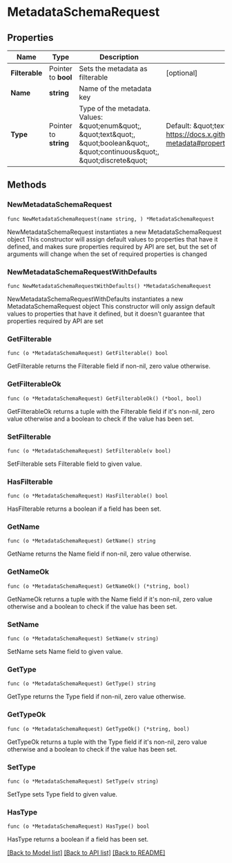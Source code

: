 # MetadataSchemaRequest

## Properties

Name | Type | Description | Notes
------------ | ------------- | ------------- | -------------
**Filterable** | Pointer to **bool** | Sets the metadata as filterable | [optional] 
**Name** | **string** | Name of the metadata key | 
**Type** | Pointer to **string** | Type of the metadata. Values: \&quot;enum\&quot;, \&quot;text\&quot;, \&quot;boolean\&quot;, \&quot;continuous\&quot;, \&quot;discrete\&quot; | Default: \&quot;text\&quot;. Src: https://docs.x.github.com/immutable/docs/asset-metadata#property-type-mapping | [optional] 

## Methods

### NewMetadataSchemaRequest

`func NewMetadataSchemaRequest(name string, ) *MetadataSchemaRequest`

NewMetadataSchemaRequest instantiates a new MetadataSchemaRequest object
This constructor will assign default values to properties that have it defined,
and makes sure properties required by API are set, but the set of arguments
will change when the set of required properties is changed

### NewMetadataSchemaRequestWithDefaults

`func NewMetadataSchemaRequestWithDefaults() *MetadataSchemaRequest`

NewMetadataSchemaRequestWithDefaults instantiates a new MetadataSchemaRequest object
This constructor will only assign default values to properties that have it defined,
but it doesn't guarantee that properties required by API are set

### GetFilterable

`func (o *MetadataSchemaRequest) GetFilterable() bool`

GetFilterable returns the Filterable field if non-nil, zero value otherwise.

### GetFilterableOk

`func (o *MetadataSchemaRequest) GetFilterableOk() (*bool, bool)`

GetFilterableOk returns a tuple with the Filterable field if it's non-nil, zero value otherwise
and a boolean to check if the value has been set.

### SetFilterable

`func (o *MetadataSchemaRequest) SetFilterable(v bool)`

SetFilterable sets Filterable field to given value.

### HasFilterable

`func (o *MetadataSchemaRequest) HasFilterable() bool`

HasFilterable returns a boolean if a field has been set.

### GetName

`func (o *MetadataSchemaRequest) GetName() string`

GetName returns the Name field if non-nil, zero value otherwise.

### GetNameOk

`func (o *MetadataSchemaRequest) GetNameOk() (*string, bool)`

GetNameOk returns a tuple with the Name field if it's non-nil, zero value otherwise
and a boolean to check if the value has been set.

### SetName

`func (o *MetadataSchemaRequest) SetName(v string)`

SetName sets Name field to given value.


### GetType

`func (o *MetadataSchemaRequest) GetType() string`

GetType returns the Type field if non-nil, zero value otherwise.

### GetTypeOk

`func (o *MetadataSchemaRequest) GetTypeOk() (*string, bool)`

GetTypeOk returns a tuple with the Type field if it's non-nil, zero value otherwise
and a boolean to check if the value has been set.

### SetType

`func (o *MetadataSchemaRequest) SetType(v string)`

SetType sets Type field to given value.

### HasType

`func (o *MetadataSchemaRequest) HasType() bool`

HasType returns a boolean if a field has been set.


[[Back to Model list]](../README.md#documentation-for-models) [[Back to API list]](../README.md#documentation-for-api-endpoints) [[Back to README]](../README.md)


